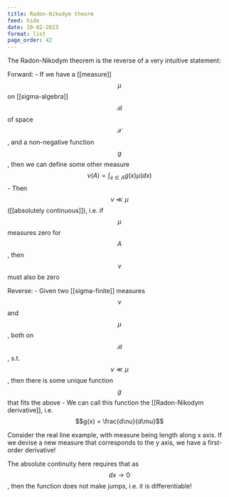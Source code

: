 ```yaml
---
title: Radon-Nikodym theorm
feed: hide
date: 10-02-2023
format: list
page_order: 42
---
```



The Radon-Nikodym theorem is the reverse of a very intuitive statement:

Forward:
	- If we have a [[measure]] $$\mu$$ on [[sigma-algebra]] $$\mathcal B$$ of space $$\mathcal X$$, and a non-negative function $$g$$, then we can define some other measure $$\nu(A) = \int_{x\in A} g(x) \mu(dx)$$
	- Then $$\nu\ll\mu$$ ([[absolutely continuous]]), i.e. if $$\mu$$ measures zero for $$A$$, then $$\nu$$ must also be zero

Reverse:
	- Given two [[sigma-finite]] measures $$\nu$$ and $$\mu$$, both on $$\mathcal B$$, s.t. $$\nu\ll\mu$$, then there is some unique function $$g$$ that fits the above
	- We can call this function the [[Radon-Nikodym derivative]], i.e. $$g(x) = \frac{d\nu}{d\mu}$$


Consider the real line example, with measure being length along x axis. If we devise a new measure that corresponds to the y axis, we have a first-order derivative!

The absolute continuity here requires that as $$dx\to0$$, then the function does not make jumps, i.e. it is differentiable!

